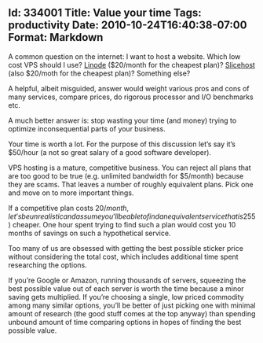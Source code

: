 Id: 334001
Title: Value your time
Tags: productivity
Date: 2010-10-24T16:40:38-07:00
Format: Markdown
--------------
A common question on the internet: I want to host a website. Which low
cost VPS should I use? [Linode](http://www.linode.com) ($20/month for
the cheapest plan)? [Slicehost](http://www.slicehost.com/) (also
$20/moth for the cheapest plan)? Something else?

A helpful, albeit misguided, answer would weight various pros and cons
of many services, compare prices, do rigorous processor and I/O
benchmarks etc.

A much better answer is: stop wasting your time (and money) trying to
optimize inconsequential parts of your business.

Your time is worth a lot. For the purpose of this discussion let’s say
it’s $50/hour (a not so great salary of a good software developer).

VPS hosting is a mature, competitive business. You can reject all plans
that are too good to be true (e.g. unlimited bandwidth for $5/month)
because they are scams. That leaves a number of roughly equivalent
plans. Pick one and move on to more important things.

If a competitive plan costs $20/month, let’s be unrealistic and assume
you’ll be able to find an equivalent service that is 25% ($5) cheaper.
One hour spent trying to find such a plan would cost you 10 months of
savings on such a hypothetical service.

Too many of us are obsessed with getting the best possible sticker price
without considering the total cost, which includes additional time spent
researching the options.

If you’re Google or Amazon, running thousands of servers, squeezing the
best possible value out of each server is worth the time because a minor
saving gets multiplied. If you’re choosing a single, low priced
commodity among many similar options, you’ll be better of just picking
one with minimal amount of research (the good stuff comes at the top
anyway) than spending unbound amount of time comparing options in hopes
of finding the best possible value.
